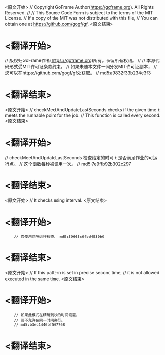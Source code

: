 
<原文开始>
// Copyright GoFrame Author(https://goframe.org). All Rights Reserved.
//
// This Source Code Form is subject to the terms of the MIT License.
// If a copy of the MIT was not distributed with this file,
// You can obtain one at https://github.com/gogf/gf.
<原文结束>

# <翻译开始>
// 版权归GoFrame作者(https://goframe.org)所有。保留所有权利。
//
// 本源代码形式受MIT许可证条款约束。
// 如果未随本文件一同分发MIT许可证副本，
// 您可以在https://github.com/gogf/gf处获取。
// md5:a9832f33b234e3f3
# <翻译结束>


<原文开始>
// checkMeetAndUpdateLastSeconds checks if the given time `t` meets the runnable point for the job.
// This function is called every second.
<原文结束>

# <翻译开始>
// checkMeetAndUpdateLastSeconds 检查给定的时间 `t` 是否满足作业的可运行点。
// 这个函数每秒被调用一次。
// md5:7e9ffb92b302c297
# <翻译结束>


<原文开始>
// It checks using interval.
<原文结束>

# <翻译开始>
		// 它使用间隔进行检查。 md5:59665c64bd4530b9
# <翻译结束>


<原文开始>
		// If this pattern is set in precise second time,
		// it is not allowed executed in the same time.
<原文结束>

# <翻译开始>
		// 如果此模式在精确到秒的时间设置，
		// 则不允许在同一时间执行。
		// md5:b3ec1446bf507768
# <翻译结束>


